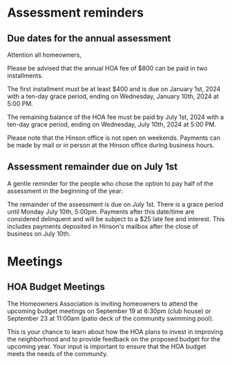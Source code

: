 # Assessment reminders

## Due dates for the annual assessment

Attention all homeowners,

Please be advised that the annual HOA fee of $800 can be paid in two installments.

The first installment must be at least $400 and is due on January 1st, 2024 with a ten-day grace period, ending on Wednesday, January 10th, 2024 at 5:00 PM.

The remaining balance of the HOA fee must be paid by July 1st, 2024 with a ten-day grace period, ending on Wednesday, July 10th, 2024 at 5:00 PM.

Please note that the Hinson office is not open on weekends. Payments can be made by mail or in person at the Hinson office during business hours.

## Assessment remainder due on July 1st

A gentle reminder for the people who chose the option to pay half of the assessment in the beginning of the year:

The remainder of the assessment is due on July 1st. There is a grace period until Monday July 10th, 5:00pm. Payments after this date/time are considered delinquent and will be subject to a $25 late fee and interest. This includes payments deposited in Hinson's mailbox after the close of business on July 10th.

# Meetings

## HOA Budget Meetings

The Homeowners Association is inviting homeowners to attend the upcoming budget meetings on September 19 at 6:30pm (club house) or September 23 at 11:00am (patio deck of the community swimming pool).

This is your chance to learn about how the HOA plans to invest in improving the neighborhood and to provide feedback on the proposed budget for the upcoming year. Your input is important to ensure that the HOA budget meets the needs of the community.

